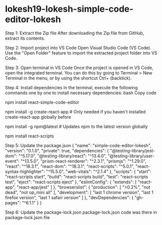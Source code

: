 # lokesh19-lokesh-simple-code-editor-lokesh

Step 1: Extract the Zip file
After downloading the Zip file from GitHub, extract its contents.

Step 2: Import project into VS Code
Open Visual Studio Code (VS Code).
Use the "Open Folder" feature to import the extracted project folder into VS Code.

Step 3: Open terminal in VS Code
Once the project is opened in VS Code, open the integrated terminal. You can do this by going to Terminal > New Terminal in the menu, or by using the shortcut Ctrl+ (backtick).

Step 4: Install dependencies
In the terminal, execute the following commands one by one to install necessary dependencies:
bash
Copy code


npm install react-simple-code-editor

npm install -g create-react-app  # Only needed if you haven't installed create-react-app globally before

npm install -g npm@latest  # Updates npm to the latest version globally

npm install react-scripts


Step 5: Update the package.json
{
  "name": "simple-code-editor-lokesh",
  "version": "0.1.0",
  "private": true,
  "dependencies": {
    "@testing-library/jest-dom": "^5.17.0",
    "@testing-library/react": "^13.4.0",
    "@testing-library/user-event": "^13.5.0",
    "prism-react-renderer": "^2.3.1",
    "prismjs": "^1.29.0",
    "react": "^18.3.1",
    "react-dom": "^18.3.1",
    "react-scripts": "^5.0.1",
    "react-syntax-highlighter": "^15.5.0",
    "web-vitals": "^2.1.4"
  },
  "scripts": {
    "start": "react-scripts start",
    "build": "react-scripts build",
    "test": "react-scripts test",
    "eject": "react-scripts eject"
  },
  "eslintConfig": {
    "extends": [
      "react-app",
      "react-app/jest"
    ]
  },
  "browserslist": {
    "production": [
      ">0.2%",
      "not dead",
      "not op_mini all"
    ],
    "development": [
      "last 1 chrome version",
      "last 1 firefox version",
      "last 1 safari version"
    ]
  },
  "devDependencies": {
    "gh-pages": "^6.1.1"
  }
}

Step 6: Update the package-lock.json
package-lock.json code was there in package-lock.json file
